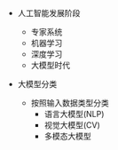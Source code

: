 * 人工智能发展阶段
  * 专家系统
  * 机器学习
  * 深度学习
  * 大模型时代

* 大模型分类
  * 按照输入数据类型分类
    * 语言大模型(NLP)
    * 视觉大模型(CV)
    * 多模态大模型
  
